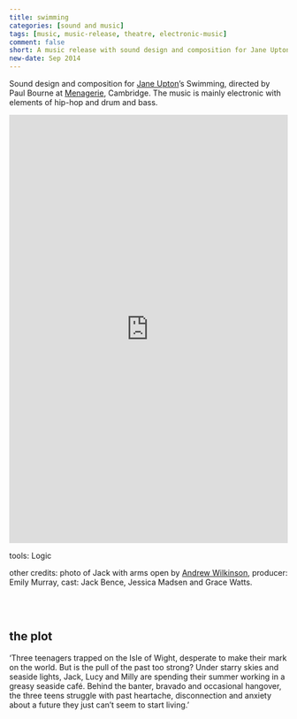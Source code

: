 ```yaml
---
title: swimming
categories: [sound and music]
tags: [music, music-release, theatre, electronic-music]
comment: false
short: A music release with sound design and composition for Jane Upton’s 'Swimming', a theatre play directed by Paul Bourne at Menagerie, Cambridge. The music is mainly electronic with elements of hip-hop and drum and bass.
new-date: Sep 2014
---
```

Sound design and composition for [Jane Upton](http://www.janeupton.com/my-plays-and-projects/swimming/)’s Swimming, directed by Paul Bourne at [Menagerie](http://www.menagerie.uk.com/productions/swimming/swimming-reviews/), Cambridge. The music is mainly electronic with elements of hip-hop and drum and bass.

<div style="max-width: 700px;"><div style="left: 0; width: 100%; height: 0; position: relative; padding-bottom: 100%; padding-top: 271px;"><iframe src="https://bandcamp.com/EmbeddedPlayer/album=3453354003/size=large/bgcol=ffffff/linkcol=0687f5/transparent=true//" style="border: 0; top: 0; left: 0; width: 100%; height: 100%; position: absolute;" allowfullscreen scrolling="no"></iframe></div></div>

tools: Logic
 
other credits: photo of Jack with arms open by [Andrew Wilkinson](https://www.andrewwilkinsonphotography.com/), producer: Emily Murray, cast: Jack Bence, Jessica Madsen and Grace Watts.

<br><br>

## the plot

‘Three teenagers trapped on the Isle of Wight, desperate to make their mark on the world. But is the pull of the past too strong? Under starry skies and seaside lights, Jack, Lucy and Milly are spending their summer working in a greasy seaside café. Behind the banter, bravado and occasional hangover, the three teens struggle with past heartache, disconnection and anxiety about a future they just can’t seem to start living.’
